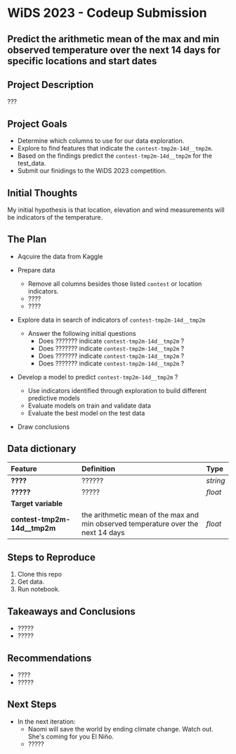 # WiDS 2023 - Codeup Submission
## Predict the arithmetic mean of the max and min observed temperature over the next 14 days for specific locations and start dates

## Project Description
???

## Project Goals
* Determine which columns to use for our data exploration.
* Explore to find features that indicate the ```contest-tmp2m-14d__tmp2m```.
* Based on the findings predict the ```contest-tmp2m-14d__tmp2m``` for the test_data.
* Submit our finidings to the WiDS 2023 competition.

## Initial Thoughts
My initial hypothesis is that location, elevation and wind measurements will be indicators of the temperature.

## The Plan
* Aqcuire the data from Kaggle

* Prepare data
    * Remove all columns besides those listed ```contest``` or location indicators.
    * ????
    * ????

* Explore data in search of indicators of ```contest-tmp2m-14d__tmp2m``` 
    * Answer the following initial questions
        * Does ??????? indicate ```contest-tmp2m-14d__tmp2m``` ?
        * Does ??????? indicate ```contest-tmp2m-14d__tmp2m``` ?
        * Does ??????? indicate ```contest-tmp2m-14d__tmp2m``` ?
        * Does ??????? indicate ```contest-tmp2m-14d__tmp2m``` ?

* Develop a model to predict ```contest-tmp2m-14d__tmp2m``` ?
    * Use indicators identified through exploration to build different predictive models
    * Evaluate models on train and validate data
    * Evaluate the best model on the test data

* Draw conclusions

## Data dictionary
| Feature | Definition | Type |
|:--------|:-----------|:-------
|**????**| ?????? | *string*|
|**?????**| ????? | *float*|
|**Target variable**
|**contest-tmp2m-14d__tmp2m**| the arithmetic mean of the max and min observed temperature over the next 14 days | *float* |


## Steps to Reproduce
1. Clone this repo
2. Get data.
3. Run notebook.

## Takeaways and Conclusions
* ?????
* ?????

## Recommendations
* ????
* ?????

## Next Steps
* In the next iteration:
    * Naomi will save the world by ending climate change. Watch out. She's coming for you El Niño.
    * ?????